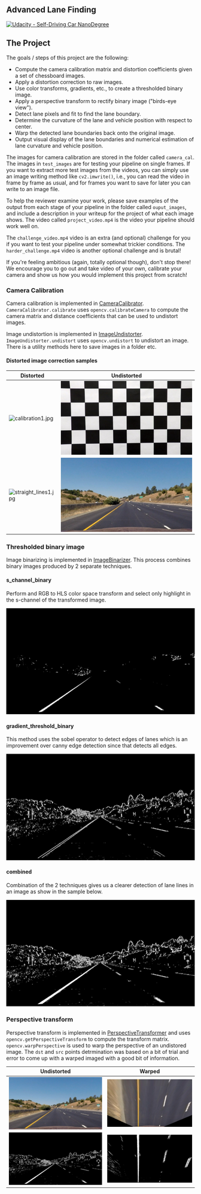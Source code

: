 ## Advanced Lane Finding
[![Udacity - Self-Driving Car NanoDegree](https://s3.amazonaws.com/udacity-sdc/github/shield-carnd.svg)](http://www.udacity.com/drive)

The Project
---

The goals / steps of this project are the following:

* Compute the camera calibration matrix and distortion coefficients given a set of chessboard images.
* Apply a distortion correction to raw images.
* Use color transforms, gradients, etc., to create a thresholded binary image.
* Apply a perspective transform to rectify binary image ("birds-eye view").
* Detect lane pixels and fit to find the lane boundary.
* Determine the curvature of the lane and vehicle position with respect to center.
* Warp the detected lane boundaries back onto the original image.
* Output visual display of the lane boundaries and numerical estimation of lane curvature and vehicle position.

The images for camera calibration are stored in the folder called `camera_cal`.  The images in `test_images` are for testing your pipeline on single frames.  If you want to extract more test images from the videos, you can simply use an image writing method like `cv2.imwrite()`, i.e., you can read the video in frame by frame as usual, and for frames you want to save for later you can write to an image file.

To help the reviewer examine your work, please save examples of the output from each stage of your pipeline in the folder called `ouput_images`, and include a description in your writeup for the project of what each image shows.    The video called `project_video.mp4` is the video your pipeline should work well on.

The `challenge_video.mp4` video is an extra (and optional) challenge for you if you want to test your pipeline under somewhat trickier conditions.  The `harder_challenge.mp4` video is another optional challenge and is brutal!

If you're feeling ambitious (again, totally optional though), don't stop there!  We encourage you to go out and take video of your own, calibrate your camera and show us how you would implement this project from scratch!

### Camera Calibration

Camera calibration is implemented in [CameraCalibrator](./advancedlanelines/camera_utils.py). `CameraCalibrator.calibrate` uses
`opencv.calibrateCamera` to compute the camera matrix and distance coefficients that can be used to undistort images.

Image undistortion is implemented in [ImageUndistorter](./advancedlanelines/camera_utils.py). `ImageUndistorter.undistort` uses
`opencv.undistort` to undistort an image. There is a utility methods here to save images in a folder etc.


#### Distorted image correction samples

Distorted | Undistorted
----------|--------------
![calibration1.jpg](./camera_cal/calibration1.jpg) | ![calibration1_undistort.jpg](./output_images/calibration1_undistort.jpg)
![straight_lines1.jpg](./test_images/straight_lines1.jpg) | ![straight_lines1_undistort.jpg](./output_images/straight_lines1_undistort.jpg)


### Thresholded binary image

Image binarizing is implemented in [ImageBinarizer](./advancedlanelines/image_binary.py). This process combines binary images
produced by 2 separate techniques.

#### s_channel_binary
Perform and RGB to HLS color space transform and select only highlight in the s-channel of the transformed image.

![straight_lines1_undistort_s_binary.jpg](./output_images/straight_lines1_undistort_s_binary.jpg)

#### gradient_threshold_binary
This method uses the sobel operator to detect edges of lanes which is an improvement over canny edge detection
since that detects all edges.

![straight_lines1_undistort_sxbinary.jpg](./output_images/straight_lines1_undistort_sxbinary.jpg)

#### combined
Combination of the 2 techniques gives us a clearer detection of lane lines in an image as show in the sample below.

![straight_lines1_undistort_binary.jpg](./output_images/straight_lines1_undistort_binary.jpg)

### Perspective transform
Perspective transform is implemented in [PerspectiveTransformer](./advancedlines/perspective.py) and uses
`opencv.getPerspectiveTransform` to compute the transform matrix. `opencv.warpPerspective` is used to
warp the perspective of an undistored image. The `dst` and `src` points detrmination was based on a bit of trial
and error to come up with a warped imaged with a good bit of information.

Undistorted | Warped
------------|--------
![straight_lines1_undistort.jpg](./output_images/straight_lines1_undistort.jpg) | ![straight_lines1_undistort_warped.jpg](./output_images/straight_lines1_undistort_warped.jpg)
![straight_lines1_undistort_binary.jpg](./output_images/straight_lines1_undistort_binary.jpg) | ![straight_lines1_undistort_binary_warped.jpg](./output_images/straight_lines1_undistort_binary_warped.jpg)
